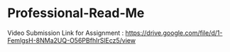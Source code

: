 # Professional-Read-Me
Video Submission Link for Assignment :
https://drive.google.com/file/d/1-FemlgsH-8NMa2UQ-O56PBfhIrSlEcz5/view